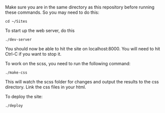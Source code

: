 Make sure you are in the same directory as this repository before running these commands. So you may need to do this:
```
cd ~/Sites
```
To start up the web server, do this
```
./dev-server
```
You should now be able to hit the site on localhost:8000. You will need to hit Ctrl-C if you want to stop it.

To work on the scss, you need to run the following command:
```
./make-css
```
This will watch the scss folder for changes and output the results to the css directory. Link the css files in your html.

To deploy the site:
```
./deploy
```
